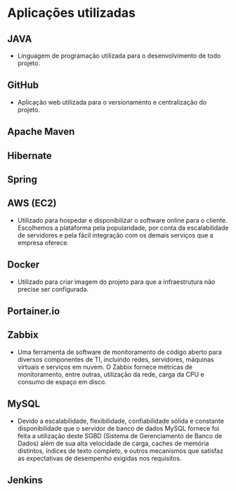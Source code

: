 # Aplicações utilizadas 

## JAVA
- Linguagem de programação utilizada para o desenvolvimento de todo projeto.
 
## GitHub
- Aplicação web utilizada para o versionamento e centralização do projeto.

## Apache Maven
## Hibernate
## Spring

## AWS (EC2)
- Utilizado para hospedar e disponibilizar o software online para o cliente. Escolhemos a plataforma pela popularidade, por conta da escalabilidade de servidores e pela fácil integração com os demais serviços que a empresa oferece.

## Docker
- Utilizado para criar imagem do projeto para que a infraestrutura não precise ser configurada. 

## Portainer.io
 
## Zabbix
- Uma ferramenta de software de monitoramento de código aberto para diversos componentes de TI, incluindo redes, servidores, máquinas virtuais e serviços em nuvem. O Zabbix fornece métricas de monitoramento, entre outras, utilização da rede, carga da CPU e consumo de espaço em disco.

## MySQL
 - Devido a escalabilidade, flexibilidade, confiabilidade sólida e constante disponibilidade que o servidor de banco de dados MySQL fornece foi feita a utilização deste SGBD (Sistema de Gerenciamento de Banco de Dados) além de sua alta velocidade de carga, caches de memória distintos, índices de texto completo, e outros mecanismos que satisfaz as expectativas de desempenho exigidas nos requisitos.

## Jenkins

